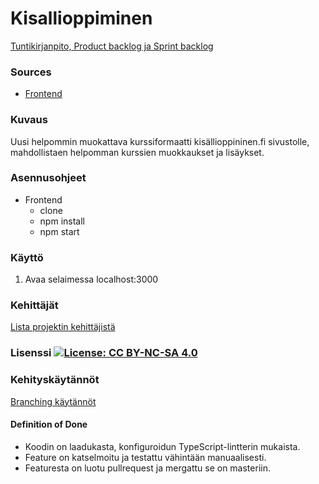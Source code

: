 # Kisallioppiminen

[Tuntikirjanpito, Product backlog ja  Sprint backlog ](https://docs.google.com/spreadsheets/d/1_8ASN3BEAGWbTs_mpO_DdZpZ-YnHNjBellJQFcMlAVs/edit#gid=660434779)

### Sources
- [Frontend](https://github.com/Matikkaprojekti/kisallioppiminen-frontend)



### Kuvaus
Uusi helpommin muokattava kurssiformaatti kisällioppininen.fi sivustolle, mahdollistaen helpomman kurssien muokkaukset ja lisäykset.

### Asennusohjeet
- Frontend
	- clone
	- npm install
	- npm start


### Käyttö
1. Avaa selaimessa localhost:3000


### Kehittäjät
[Lista projektin kehittäjistä](https://github.com/orgs/Matikkaprojekti/people)


### Lisenssi [![License: CC BY-NC-SA 4.0](https://img.shields.io/badge/License-CC%20BY--NC--SA%204.0-lightgrey.svg)](https://creativecommons.org/licenses/by-nc-sa/4.0/)

### Kehityskäytännöt
[Branching käytännöt](https://nvie.com/posts/a-successful-git-branching-model/)

#### Definition of Done
- Koodin on laadukasta, konfiguroidun TypeScript-lintterin mukaista.
- Feature on katselmoitu ja testattu vähintään manuaalisesti.
- Featuresta on luotu pullrequest ja mergattu se on masteriin.
